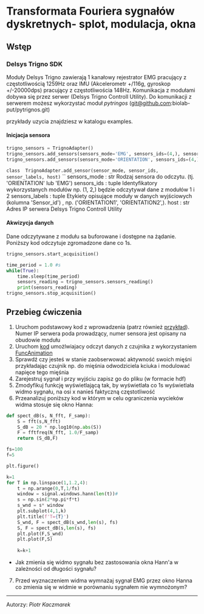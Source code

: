 <!-- for math equations - MathJax -->
<script src='https://cdnjs.cloudflare.com/ajax/libs/mathjax/2.7.4/MathJax.js?config=default'></script>
# Transformata Fouriera sygnałów dyskretnych- splot, modulacja, okna

## Wstęp
### Delsys Trigno SDK
Moduły Delsys Trigno zawierają 1 kanałowy rejestrator EMG pracujący z częstotliwością 1259Hz oraz IMU (Akcelerometr +/116g, gyroskop +/-20000dps) pracujący z częstotliwościa 148Hz.
Komunikacja z modułami dobywa się przez serwer (Delsys Trigno Controll Utility).
Do komunikacji z serwerem możesz wykorzystać moduł *pytringos* (git@github.com:biolab-put/pytrignos.git)

przykłady uzycia znajdziesz w katalogu examples.
#### Inicjacja sensora
``` python
trigno_sensors = TrignoAdapter()
trigno_sensors.add_sensors(sensors_mode='EMG', sensors_ids=(4,), sensors_labels=('EMG1',), host='192.168.4.118')
trigno_sensors.add_sensors(sensors_mode='ORIENTATION', sensors_ids=(4,), sensors_labels=('ORIENTATION1',), host='192.168.4.118')
```

`class  TrignoAdapter.add_sensor(sensor_mode, sensor_ids, sensor_labels, host)`
``
    sensors_mode : str
               Rodzaj sensora do odczytu. (tj. 'ORIENTATION' lub 'EMG')
    sensors_ids : tuple
               Identyfikatory wykorzystanych modułów np. (1, 2,) będzie odczytywał dane z modułów 1 i 2
    sensors_labels : tuple
               Etykiety opisujące moduły w danych wyjściowych (kolumna 'Sensor_id') , np. ('ORIENTATION1', 'ORIENTATION2',).
    host : str
                Adres IP serwera Delsys Trigno Controll Utility 

#### Akwizycja danych
Dane odczytywane z modułu sa buforowane i dostępne na żądanie. Poniższy kod odczytuje zgromadzone dane co 1s.

``` python
trigno_sensors.start_acquisition()

time_period = 1.0 #s
while(True):
    time.sleep(time_period)
    sensors_reading = trigno_sensors.sensors_reading()
    print(sensors_reading)
trigno_sensors.stop_acquisition()
```

## Przebieg ćwiczenia
1. Uruchom podstawowy kod  z wprowadzenia (patrz również [przykład](https://github.com/biolab-put/pytrignos/blob/main/example/test_reading.py)). Numer IP serwera poda prowadzący, numer sensora jest opisany na obudowie modułu
2. Uruchom [kod](https://github.com/biolab-put/pytrignos/blob/main/example/test_reading_plot.py) umożlwiajacy odczyt danych z czujnika z wykorzystaniem [FuncAnimation](https://matplotlib.org/3.5.1/api/_as_gen/matplotlib.animation.FuncAnimation.html#matplotlib.animation.FuncAnimation)
3. Sprawdź czy jesteś w stanie zaobserwować aktywność swoich mięśni przykładając czujnik np. do mięśnia odwodziciela kciuka i modulować napięce tego mięśnia
4. Zarejestruj sygnał i przy wyjściu zapisz go do pliku (w formacie hdf)
5. Zmodyfikuj funkcję wyświetlającą tak, by wyświetlała co 1s wyświetlała widmo sygnału, na osi x nanieś faktyczną częstotliwość
6. Przeanalizuj poniższy kod w którym w celu ograniczenia wycieków widma stosuje się okno Hanna:
``` python
def spect_dB(s, N_fft, F_samp):
    S = fft(s,N_fft)
    S_dB = 20 * np.log10(np.abs(S))
    F = fftfreq(N_fft, 1.0/F_samp)
    return (S_dB,F)

fs=100
f=5

plt.figure()

k=1
for T in np.linspace(1,1.2,4):
    t = np.arange(0,T,1/fs)
    window = signal.windows.hann(len(t))#
    s = np.sin(2*np.pi*f*t)
    s_wnd = s* window
    plt.subplot(4,1,k)
    plt.title(f'T={T}')
    S_wnd, F = spect_dB(s_wnd,len(s), fs)
    S, F = spect_dB(s,len(s), fs)
    plt.plot(F,S_wnd)
    plt.plot(F,S)
    
    k=k+1
```
- Jak zmienia się widmo sygnału bez zastosowania okna Hann'a w zależności od długości sygnału?
   
7. Przed wyznaczeniem widma wymnażaj sygnał EMG przez okno Hanna co zmienia się w widmie w porównaniu sygnałem nie wymnożonym?   
---
Autorzy: *Piotr Kaczmarek*
